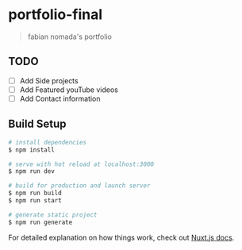 # portfolio-final

> fabian nomada&#39;s portfolio

## TODO

- [ ] Add Side projects
- [ ] Add Featured youTube videos
- [ ] Add Contact information

## Build Setup

```bash
# install dependencies
$ npm install

# serve with hot reload at localhost:3000
$ npm run dev

# build for production and launch server
$ npm run build
$ npm run start

# generate static project
$ npm run generate
```

For detailed explanation on how things work, check out [Nuxt.js docs](https://nuxtjs.org).
